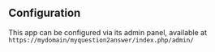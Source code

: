 ## Configuration

This app can be configured via its admin panel, available at `https://mydomain/myquestion2answer/index.php/admin/`

